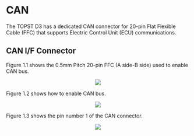 <h1>
  CAN
</h1>
  

The TOPST D3 has a dedicated CAN connector for 20-pin Flat Flexible Cable (FFC) that supports Electric Control Unit (ECU) communications.  


## CAN I/F Connector  

Figure 1.1 shows the 0.5mm Pitch 20-pin FFC (A side-B side) used to enable CAN bus.  
<p align="center"><img src="https://github.com/Topst-Dev/Documentation/assets/161264431/b4813d03-df21-4616-a4ae-8789de5105cb"></p>  

Figure 1.2 shows how to enable CAN bus.  
<p align="center"><img src="https://github.com/Topst-Dev/Documentation/assets/161264431/778b3014-cc8a-4d02-9fe5-1fe953c3dfaa"></p>  

Figure 1.3 shows the pin number 1 of the CAN connector.  
<p align="center"><img src="https://github.com/Topst-Dev/Documentation/assets/161264431/c4bc2cd0-512a-45bb-8dac-4bfb60c75385"></p>  


